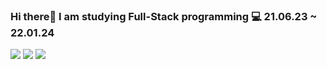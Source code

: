 ### Hi there👋 I am studying Full-Stack programming 💻 21.06.23 ~ 22.01.24

<a href="https://velog.io/@dooroojoo" target="_blank"><img src="https://img.shields.io/badge/Velog-4FC08D?style=flat-square&logo=Vimeo&logoColor=white"/></a>
<a href="https://www.instagram.com/enfnwn" target="_blank"><img src="https://img.shields.io/badge/Instagram-E4405F?style=flat-square&logo=Instagram&logoColor=white"/></a>
<a href="mailto:dooroojoo@kakao.com"><img src="https://img.shields.io/badge/KakaoMail-FFCD00?style=flat-square&logo=KakaoTalk&logoColor=white"/></a>

